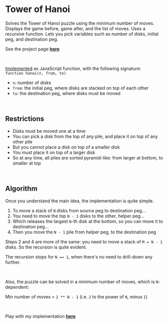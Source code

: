 # Tower of Hanoi

Solves the Tower of Hanoi puzzle using the minimum number of moves. Displays the game before, game after, and the list of moves. Uses a recursive function. Lets you pick variables such as number of disks, initial peg, and destination peg.

See the project page **[here](https://claudiu-codreanu.github.io/tower-of-hanoi)**

<br>

[Implemented](https://claudiu-codreanu.github.io/tower-of-hanoi/main.html) as JavaScript function, with the following signature:  
`function hanoi(n, from, to)`

- `n`: number of disks
- `from`: the initial peg, where disks are stacked on top of each other
- `to`: the destination peg, where disks must be moved

<br>

## Restrictions

- Disks must be moved one at a time
- You can pick a disk from the top of any pile, and place it on top of any other pile
- But you cannot place a disk on top of a smaller disk
- You must place it on top of a larger disk
- So at any time, all piles are sorted pyramid-like: from larger at bottom, to smaller at top

<br>

## Algorithm

Once you understand the main idea, the implementation is quite simple.
    
1. To move a stack of `N` disks from source peg to destination peg...
2. You need to move the top `N - 1` disks to the other, helper peg...
3. Which releases the largest `N`-th disk at the bottom, so you can move it to destination peg...
4. Then you move the `N - 1` pile from helper peg, to the destination peg


Steps 2 and 4 are more of the same: you need to move a stack of `M = N - 1` disks. So the recursion is quite evident.

The recursion stops for `N == 1`, when there's no need to drill-down any further.

<br>

Also, the puzzle can be solved in a minimum number of moves, which is `N`-dependent:

Min number of moves = `2 ** N - 1` (i.e. `2` to the power of `N`, minus `1`)

<br>

Play with my implementation **[here](https://claudiu-codreanu.github.io/tower-of-hanoi/main.html)**

